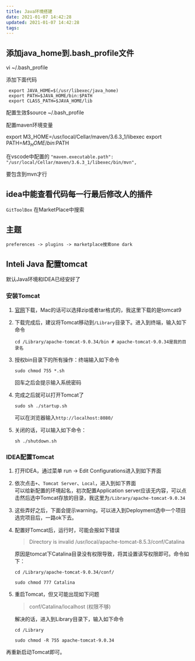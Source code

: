 ```yaml
---
title: Java环境搭建
date: 2021-01-07 14:42:28
updated: 2021-01-07 14:42:28
tags:
---
```



## 添加java_home到.bash_profile文件

vi ~/.bash_profile

添加下面代码

```bin
 export JAVA_HOME=$(/usr/libexec/java_home)
 export PATH=$JAVA_HOME/bin:$PATH
 export CLASS_PATH=$JAVA_HOME/lib
```

配置生效$source ~/.bash_profile

配置maven环境变量

export M3_HOME=/usr/local/Cellar/maven/3.6.3_1/libexec
export PATH=$M3_HOME/bin:$PATH

在vscode中配置的    `"maven.executable.path": "/usr/local/Cellar/maven/3.6.3_1/libexec/bin/mvn",`

要包含到mvn才行

## idea中能查看代码每一行最后修改人的插件

`GitToolBox` 在MarketPlace中搜索

## 主题

`preferences -> plugins -> marketplace搜索one dark`

## Inteli Java 配置tomcat

默认Java环境和IDEA已经安好了

### 安装Tomcat

1. [官网](https://tomcat.apache.org/download-90.cgi)下载，Mac的话可以选择zip或者tar格式的，我这里下载的是tomcat9  

2. 下载完成后，建议将Tomcat移动到`/Library`目录下。进入到终端，输入如下命令

    `cd /Library/apache-tomcat-9.0.34/bin # apache-tomcat-9.0.34是我的目录名`

3. 授权bin目录下的所有操作：终端输入如下命令

    `sudo chmod 755 *.sh`

    回车之后会提示输入系统密码

4. 完成之后就可以打开Tomcat了

    `sudo sh ./startup.sh`

    可以在浏览器输入`http://localhost:8080/`

5. 关闭的话，可以输入如下命令：

    `sh ./shutdown.sh`

### IDEA配置Tomcat

1. 打开IDEA，通过菜单 run -> Edit Configurations进入到如下界面  

2. 依次点击`+`、`Tomcat Server`、`Local`，进入到如下界面  
    可以给新配置的环境起名，初次配置Application server应该无内容，可以点击然后选中Tomcat存放的目录，我这里为`/Library/apache-tomcat-9.0.34`

3. 这些弄好之后，下面会提示warning，可以进入到Deployment选中一个项目  
    选完项目后，一路ok下去。

4. 配置好Tomcat后，运行时，可能会报如下错误

    > Directory is invalid /usr/local/apache-tomcat-8.5.3/conf/Catalina

    原因是tomcat下Catalina目录没有权限导致，将其设置读写权限即可。命令如下：

    `cd /Library/apache-tomcat-9.0.34/conf/`

    `sudo chmod 777 Catalina`

5. 重启Tomcat，但又可能出现如下问题

    > conf/Catalina/localhost (权限不够)

    解决的话，进入到Library目录下，输入如下命令

    `cd /Library`

    `sudo chmod -R 755 apache-tomcat-9.0.34`

再重新启动Tomcat即可。
